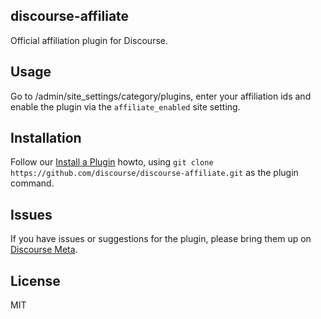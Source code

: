 ## discourse-affiliate

Official affiliation plugin for Discourse.

## Usage

Go to /admin/site_settings/category/plugins, enter your affiliation ids and enable the plugin via the `affiliate_enabled` site setting.

## Installation

Follow our [Install a Plugin](https://meta.discourse.org/t/install-a-plugin/19157) howto, using
`git clone https://github.com/discourse/discourse-affiliate.git` as the plugin command.

## Issues

If you have issues or suggestions for the plugin, please bring them up on [Discourse Meta](https://meta.discourse.org).

## License

MIT
